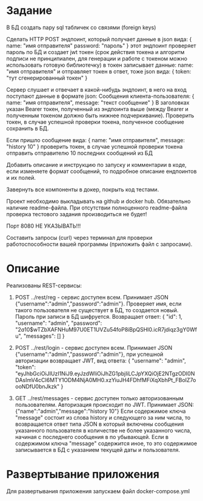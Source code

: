 # Задание
В БД создать пару sql табличек со связями (foreign keys)

Сделать HTTP POST эндпоинт, который получает данные в json вида:
{
    name: "имя отправителя"
    password: "пароль" 
}
этот эндпоинт проверяет пароль по БД и создает jwt токен (срок действия токена и алгоритм подписи не принципиален, для генерации и работе с токеном можно использовать готовую библиотечку) в токен записывает данные: name: "имя отправителя" 
и отправляет токен в ответ, тоже json вида:
{
    token: "тут сгенерированный токен" 
}

Сервер слушает и отвечает в какой-нибудь эндпоинт, в него на вход поступают данные в формате json:
Сообщения клиента-пользователя:
{
    name:       "имя отправителя",
    message:    "текст сообщение"
}
В заголовках указан Bearer токен, полученный из эндпоинта выше (между Bearer и полученным токеном должно быть нижнее подчеркивание).
Проверить токен, в случае успешной проверки токена, полученное сообщение сохранить в БД.

Если пришло сообщение вида:
{
    name:       "имя отправителя",
    message:    "history 10"
}
проверить токен, в случае успешной проверки токена отправить отправителю 10 последних сообщений из БД

Добавить описание и инструкцию по запуску и комментарии в коде, если изменяете формат сообщений, то подробное описание ендпоинтов и их полей.

Завернуть все компоненты в докер, покрыть код тестами.

Проект необходимо выкладывать на github и docker hub. Обязательно наличие readme-файла. 
При отсутствии полноценного readme-файла проверка тестового задания производиться не будет!

Порт 8080 НЕ УКАЗЫВАТЬ!!!

Составить запросы (curl) через терминал для проверки работоспособности вашей программы (приложить файл с запросами). 

# Описание

Реализованы REST-сервисы:
1) POST ../rest/reg - сервис доступен всем. Принимает JSON {"username":"admin","password":"admin"}. Проверяет имя, если такого пользователя не существует в БД, то создается новый. Пароль при записи в БД шифруется. Возвращает ответ:
{
    "id": 1,
    "username": "admin",
    "password": "$2a$10$wTZbXAFNHuM97U0ET1UVZu54foP8iBpQSHI0.icR7jdiqz3gY0Wfu",
    "messages": []
}

2) POST ../rest/login - сервис доступен всем. Принимает JSON {"username":"admin","password":"admin"}, при успешной авторизации возвращает JWT, вид ответа:
{
    "username": "admin",
    "token": "eyJhbGciOiJIUzI1NiJ9.eyJzdWIiOiJhZG1pbjIiLCJpYXQiOjE2NTgzODI0NDAsImV4cCI6MTY1ODM4NjA0MH0.xzYiuJH4FDhfMFiXqXbhPt_FBoIZ7oooNDfU0bnJkzk"
}

3) GET ../rest/messages - сервис доступен только авторизованным пользователям. Авторизация происходит по JWT. Принимает JSON:
{"name":"admin","message":"history 10"}
Если содержимое ключа "message" состоит из слова history и следующего за ним числа, то возвращается ответ типа JSON в который включены сообщения указанного пользователя в количестве не более указанного числа, начиная с последнего сообщения в по убывающей.
Если в содержимом ключа "message" содержится иное, то это содержимое записывается в БД с указанием текущей даты и пользователя.

# Развертывание приложения

Для развертывания приложения запускаем файл docker-compose.yml
